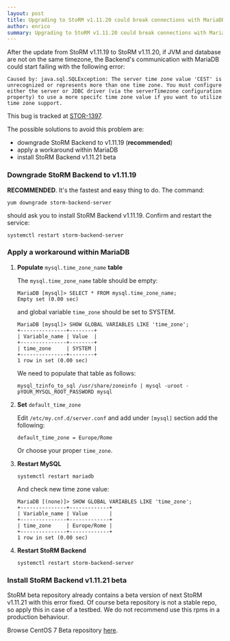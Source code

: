 ```yaml
---
layout: post
title: Upgrading to StoRM v1.11.20 could break connections with MariaDB
author: enrico
summary: Upgrading to StoRM v1.11.20 could break connections with MariaDB
---
```


After the update from StoRM v1.11.19 to StoRM v1.11.20, if JVM and database are not on the same timezone, the Backend's communication with MariaDB could start failing with the following error:

```
Caused by: java.sql.SQLException: The server time zone value 'CEST' is unrecognized or represents more than one time zone. You must configure either the server or JDBC driver (via the serverTimezone configuration property) to use a more specifc time zone value if you want to utilize time zone support.
```

This bug is tracked at [STOR-1397](https://issues.infn.it/jira/browse/STOR-1397).

The possible solutions to avoid this problem are:
* downgrade StoRM Backend to v1.11.19 (**recommended**)
* apply a workaround within MariaDB
* install StoRM Backend v1.11.21 beta 

### Downgrade StoRM Backend to v1.11.19

**RECOMMENDED**. It's the fastest and easy thing to do. The command:

```
yum downgrade storm-backend-server
```

should ask you to install StoRM Backend v1.11.19. Confirm and restart the service:

```
systemctl restart storm-backend-server
```

### Apply a workaround within MariaDB

1. **Populate** `mysql.time_zone_name` **table**

    The `mysql.time_zone_name` table should be empty:

    ```
    MariaDB [mysql]> SELECT * FROM mysql.time_zone_name;
    Empty set (0.00 sec)
    ```

    and global variable `time_zone` should be set to SYSTEM.

    ```
    MariaDB [mysql]> SHOW GLOBAL VARIABLES LIKE 'time_zone';
    +---------------+--------+
    | Variable_name | Value  |
    +---------------+--------+
    | time_zone     | SYSTEM |
    +---------------+--------+
    1 row in set (0.00 sec)
    ```

    We need to populate that table as follows:

    ```
    mysql_tzinfo_to_sql /usr/share/zoneinfo | mysql -uroot -pYOUR_MYSQL_ROOT_PASSWORD mysql
    ```

1. **Set** `default_time_zone`

    Edit `/etc/my.cnf.d/server.conf` and add under `[mysql]` section add the following:

    ```
    default_time_zone = Europe/Rome
    ```

    Or choose your proper `time_zone`.

3. **Restart MySQL**

    ```
    systemctl restart mariadb
    ```

    And check new time zone value:

    ```
    MariaDB [(none)]> SHOW GLOBAL VARIABLES LIKE 'time_zone';
    +---------------+-------------+
    | Variable_name | Value       |
    +---------------+-------------+
    | time_zone     | Europe/Rome |
    +---------------+-------------+
    1 row in set (0.00 sec)
    ```

4. **Restart StoRM Backend**

    ```
    systemctl restart storm-backend-server
    ```

### Install StoRM Backend v1.11.21 beta

StoRM beta repository already contains a beta version of next StoRM v1.11.21 with this error fixed.
Of course beta repository is not a stable repo, so apply this in case of a testbed. We do not recommend use this rpms in a production behaviour.

Browse CentOS 7 Beta repository [here](https://repo.cloud.cnaf.infn.it/service/rest/repository/browse/storm-rpm-beta/centos7/).
